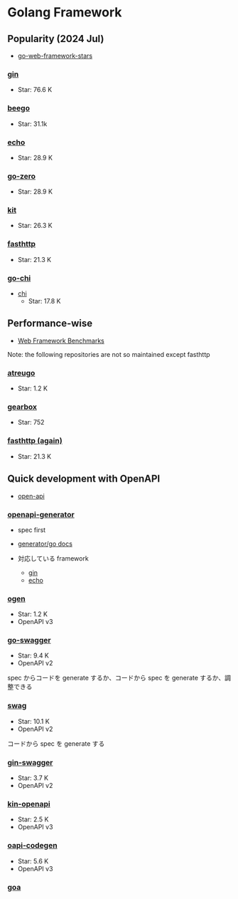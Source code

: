 # Golang Framework

## Popularity (2024 Jul)

- [go-web-framework-stars](https://github.com/mingrammer/go-web-framework-stars)

### [gin](https://github.com/gin-gonic/gin)

- Star: 76.6 K

### [beego](https://github.com/beego/beego)

- Star: 31.1k

### [echo](https://github.com/labstack/echo)

- Star: 28.9 K

### [go-zero](https://github.com/zeromicro/go-zero)

- Star: 28.9 K

### [kit](https://github.com/go-kit/kit)

- Star: 26.3 K

### [fasthttp](https://github.com/valyala/fasthttp)

- Star: 21.3 K

### [go-chi](https://github.com/go-chi)

- [chi](https://github.com/go-chi/chi)
  - Star: 17.8 K

## Performance-wise

- [Web Framework Benchmarks](https://www.techempower.com/benchmarks/#hw=ph&test=fortune&section=data-r22)

Note: the following repositories are not so maintained except fasthttp

### [atreugo](https://github.com/savsgio/atreugo)

- Star: 1.2 K

### [gearbox](https://github.com/gogearbox/gearbox)

- Star: 752

### [fasthttp (again)](https://github.com/valyala/fasthttp)

- Star: 21.3 K

## Quick development with OpenAPI

- [open-api](../../open-api/README.md)

### [openapi-generator](https://github.com/OpenAPITools/openapi-generator)

- spec first
- [generator/go docs](https://github.com/OpenAPITools/openapi-generator/blob/master/docs/generators/go.md)
- 対応している framework

  - [gin](https://github.com/OpenAPITools/openapi-generator/blob/master/docs/generators/go-gin-server.md)
  - [echo](https://github.com/OpenAPITools/openapi-generator/blob/master/docs/generators/go-echo-server.md)

### [ogen](https://github.com/ogen-go/ogen)

- Star: 1.2 K
- OpenAPI v3

### [go-swagger](https://github.com/go-swagger/go-swagger)

- Star: 9.4 K
- OpenAPI v2

spec からコードを generate するか、コードから spec を generate するか、調整できる

### [swag](https://github.com/swaggo/swag)

- Star: 10.1 K
- OpenAPI v2

コードから spec を generate する

### [gin-swagger](https://github.com/swaggo/gin-swagger)

- Star: 3.7 K
- OpenAPI v2

### [kin-openapi](https://github.com/getkin/kin-openapi)

- Star: 2.5 K
- OpenAPI v3

### [oapi-codegen](https://github.com/deepmap/oapi-codegen)

- Star: 5.6 K
- OpenAPI v3

### [goa](https://github.com/goadesign/goa)
